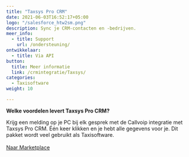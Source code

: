 ```yaml
---
title: "Taxsys Pro CRM"
date: 2021-06-03T16:52:17+05:00
logo: "/salesforce_htw2sm.png"
description: Sync je CRM-contacten en -bedrijven.
meer_info:
  - title: Support
    url: /ondersteuning/
ontwikkelaar:
  - title: Via API
button:
  title: Meer informatie
  link: /crmintegratie/Taxsys/
categories:
  - Taxisoftware
weight: 10

---
```


**Welke voordelen levert Taxsys Pro CRM?**

Krijg een melding op je PC bij elk gesprek met de Callvoip integratie met Taxsys Pro CRM. Één keer klikken en je hebt alle gegevens voor je. Dit pakket wordt veel gebruikt als Taxisoftware.<br><br><a href="/marketplace" class="button">Naar Marketplace</a>
